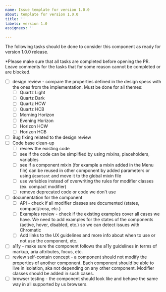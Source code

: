 ```yaml
---
name: Issue template for version 1.0.0
about: template for version 1.0.0
title: ''
labels: version 1.0
assignees: ''

---
```


The following tasks should be done to consider this component as ready for version 1.0.0 release. 

*Please make sure that all tasks are completed before opening the PR. Leave comments for the tasks that for some reason cannot be completed or are blocked.

- [ ] design review - compare the properties defined in the design specs with the ones from the implementation. 
Must be done for all themes: 
    - [ ] Quartz Light
    - [ ] Quartz Dark
    - [ ] Quartz HCW
    - [ ] Quartz HCB
    - [ ] Morning Horizon
    - [ ] Evening Horizon
    - [ ] Horizon HCW
    - [ ] Horizon HCB
- [ ] Bug fixing related to the design review
- [ ] Code base clean-up
   - [ ] review the existing code
   - [ ] see if the code can be simplified by using mixins, placeholders, variables
   - [ ] see if a component mixin (for example a mixin added in the Menu file) can be reused in other component by added parameters or using `@content` and move it to the global mixin file
   - [ ] use variables instead of overwriting the rules for modifier classes (ex. compact modifier)
   - [ ] remove deprecated code or code we don't use
- [ ] documentation for the component
    - [ ] API - check if all modifier classes are documented (states, compact/cosy, etc.)
    - [ ] Examples review - check if the existing examples cover all cases we have. We need to add examples for the states of the components (active, hover, disabled, etc.) so we can detect issues with Chromatic
    - [ ] Add links to the UX guidelines and more info about when to use or not use the component, etc.
- [ ] a11y - make sure the component follows the a11y guidelines in terms of markup, aria attributes, focus, etc.
- [ ] review self-contain concept - a component should not modify the properties of another component. Each component should be able to live in isolation, aka not depending on any other component. Modifier classes should be added in such cases.
- [ ] browser testing - the component should look like and behave the same way in all supported by us browsers.
